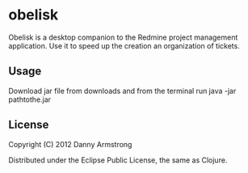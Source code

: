 # obelisk

Obelisk is a desktop companion to the Redmine project management application.
Use it to speed up the creation an organization of tickets.

## Usage

Download jar file from downloads and from the terminal run
java -jar pathtothe.jar

## License

Copyright (C) 2012 Danny Armstrong

Distributed under the Eclipse Public License, the same as Clojure.
